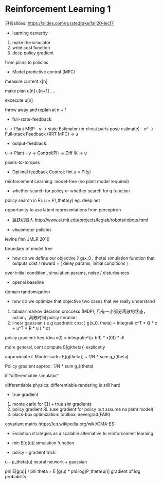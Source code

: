 # Reinforcement Learning 1

只有slides: https://slides.com/russtedrake/fall20-lec17

- learning dexterity
1. make the simulator
2. write cost function
3. deep policy gradient

from plans to policies

- Model predictive control (MPC)

measure current x[n]

make plan u[n] u[n+1] ....

excecute u[n]

throw away and replan at n + 1

- full-state-feedback:

u -> Plant MBP - y -> state Estimator (or cheat parts pose estimate) - x^ -> Full-stack Feedback (RRT MPC) -> u

- output-feedback:

u -> Plant - y -> Control(PI) -> Diff IK -> u

pixels-to-torques

- Optimal feedback Control: fint u = PI(y)

reinforcement Learning: model-free (no plant model required)


- whether search for policy or whether search for q function

policy search in RL
u = PI_theta(y) eg. deep net

opportunity to use latent representations from perceptron 

- 跳跃机器人
http://www.ai.mit.edu/projects/leglab/robots/robots.html

- visuomotor policies

levine finn JMLR 2016

boundary of model free


- how do we define our objective ?
g(x_0 , theta) simulation function that outputs cost / reward = ( deley params, initial conditions )

over initial condition , simulation params, noise / disturbances

- openai baseline

domain randomization 


- how do we optimize that objective
two cases that we really understand
1. tabular markov decision proccess (MDP), 只有一小部分离散的状态，action，离散时间 policy iteration
2. linear gaussian ( e.g quadratic cost )
g(x_0. theta) = integral( x^T * Q * x + u^T * R * u ) * dt

policy gradient: key-idea x(t) = integral(e^(a-bR) * x(0)) * dt

more general, cont compute E[g(theta)] explicetly

approximate it Monte-carlo: E[g(theta)] ~ 1/N * sum g_i(theta)

Policy gradient approx : 1/N * sum g_i(theta)

if "differentiable simulator"  

differentiable physics: differentiable rendering is still hard

- true gradient
1. monte carlo for E[] + true sim gradients
2. policy gradient RL (use gradient for policy but assume no plant model)
3. black-box optimization: toolbox: nevergrad(FAIR) 

covariant matrix https://en.wikipedia.org/wiki/CMA-ES

- Evolution strategies as a scalable alternative to reinforcement learning

- min E[g(u)] simulation function 

- policy - gradient trick: 

u - p_theta(u) neural network + gaussian

phi E[g(u)] / phi theta = E [g(u) * phi log(P_theta(u))]    gradient of log probability

